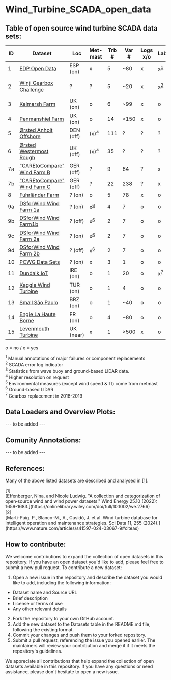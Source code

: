# Wind_Turbine_SCADA_open_data


## Table of open source wind turbine SCADA data sets:

|ID| Dataset                                                                                                        |Loc       |Met-<br>mast  |Trb<br>#   |Var<br>#   |Logs<br>x/o  |Labels           |&Delta;T   |&sum;T       |Ref | Remarks/License  |
|--|----------------------------------------------------------------------------------------------------------------|-              |-       |-      |-      |-      |-                     |-          |-             | -  |-                 |
|1 | [EDP Open Data](https://www.edp.com/en/innovation/open-data)                                          |ESP (on)       |x       | 5     |~80    | x     | x<sup>[1](#fn1)</sup>| 10min     | 2y |  - |  register & log-in to platform|
|2 | [Winji Gearbox Challenge](https://www.wedowind.ch/blog/winji-register)                       |?              |?       | 5     |~20    | x     | x<sup>[2](#fn2)</sup>| 10min     | 3y |  - |  register & consent from WinJi | 
|3 | [Kelmarsh Farm](https://zenodo.org/record/5841834#.YgpBQ_so-V7)                                      |UK (on)        |o       | 6     |~99     | x     | o                    | 10min<sup>[3](#fn3)</sup>     | 5y|  - | [farm info](https://www.thewindpower.net/windfarm_en_17507_kelmarsh.php)|
|4 | [Penmanshiel Farm](https://zenodo.org/record/5946808#.YgpAmvso-V5)                                   |UK (on)        |o       |14     |>150     | x     | o                   | 10min<sup>[3](#fn3)</sup>     | 5y|  - | [farm info](https://www.thewindpower.net/windfarm_en_23147_penmanshiel.php) |
|5 | [Ørsted Anholt Offshore](https://orsted.com/en/our-business/offshore-wind/offshore-operational-data) |DEN (off)  |(x)<sup>[4](#fn4)</sup>       | 111  | ?     | ?     | ?                    | 10min     | 2y           |  - | application/NDA; [farm info](https://www.thewindpower.net/windfarm_en_10687_anholt.php) |
|6 | [Ørsted Westermost Rough](https://orsted.com/en/our-business/offshore-wind/offshore-operational-data)|UK (off)       |(x)<sup>[4](#fn4)</sup>       | 35   | ?     | ?     | ?                    | 10min     | 2y           |  - | application/NDA; [farm info](https://www.thewindpower.net/windfarm_en_21826_westermost-rough.php) | 
|7a| ["CAREtoCompare" Wind Farm B](https://data.niaid.nih.gov/resources?id=zenodo_10958774)                              |GER (off)  |?       | 9    |  64| ?     | x                    | 10min     | 2y           |  - | data normalized for anonymization |
|7b| ["CAREtoCompare" Wind Farm C](https://data.niaid.nih.gov/resources?id=zenodo_10958774)                              |GER (off)  |?       | 22   | 238| ?     | x                  | 10min     | 2y          |  - | data normalized for anonymization |
|8 | [Fuhrländer Farm](https://github.com/alecuba16/fuhrlander)                              |? (on)  |o       | 5   | 78| x     | o                  | 5min     | 3y          |  [[2]](#ref2) | - |
|9a | [DSforWind Wind Farm 1a](https://zenodo.org/records/5516552)                                          |? (on)        |x<sup>[6](#fn6)</sup>| 4     | 7     | o     | o      | 10min     | 1y           |  - | - |
|9b | [DSforWind Wind Farm1b](https://zenodo.org/records/5516552)                                         |? (off)       |x<sup>[6](#fn6)</sup>| 2     | 7     | o     | o      | 10min     | 1y           |  - | - | 
|9c | [DSforWind Wind Farm 2a](https://zenodo.org/records/5516554)                                          |? (on)        |x<sup>[6](#fn6)</sup>| 2     | 7     | o     | o      | 10min     | 1y           |  - | - | 
|9d | [DSforWind Wind Farm 2b](https://zenodo.org/records/5516554)                                         |? (off)       |x<sup>[6](#fn6)</sup>| 2     | 7     | o     | o      | 10min     | 1y           |  - | - | 
|10 | [PCWG Data Sets](https://pcwg.org/)                                                |? (on)        |x       | 3     | 1     | o     | o                   | 10min         | o       |  - | - |
|11| [Dundalk IoT](https://data.mendeley.com/datasets/tm988rs48k/2)        |IRE (on)   |o       | 1     | 20   | o     | x<sup>[7](#fn7)</sup>| 10min     | 14y          |  - | urban terrain |
|12| [Kaggle Wind Turbine](https://www.kaggle.com/berkerisen/wind-turbine-scada-dataset)             |TUR (on)    |o       | 1     | 4     | o     | o                    | 10min     | 1y|  - | - | 
|13| [Small São Paulo](https://zenodo.org/records/7348454)                                       |BRZ (on)|o       | 1     | ~40   | o     | o                        | 1min      | 5y|  - | small, urban turbine | 
|14| [Engie La Haute Borne](https://opendata-renewables.engie.com/)                                     |FR (on)        |o       | 4     |~80    | o     | o                    | 10min     | 8y| -  |  offline; [farm info](https://www.thewindpower.net/windfarm_en_3354_la-haute-borne-vaudeville-le-haut.php) |
|15| [Levenmouth Turbine](https://pod.ore.catapult.org.uk/data-collection/ldt-turbine-scada-10min)    |UK (near)  |x       | 1     | >500  | x     | o                        | 10min/1sec| 3y|  - | not for free (~2000 £) |

o = no / x = yes

<div id="fn1"><sup>1</sup> Manual annotations of major failures or component replacements </div>
<div id="fn2"><sup>2</sup> SCADA error log indicator</div>
<div id="fn3"><sup>3</sup> Statistics from wave buoy and ground-based LIDAR data.</div>
<div id="fn4"><sup>4</sup> Higher resolution on request</div>
<div id="fn5"><sup>5</sup> Environmental measures (except wind speed & TI) come from metmast </div>
<div id="fn6"><sup>6</sup> Ground-based LIDAR</div>
<div id="fn7"><sup>7</sup> Gearbox replacement in 2018-2019 </div>

## Data Loaders and Overview Plots:
--- to be added ---

## Comunity Annotations:
--- to be added ---

## References:
Many of the above listed datasets are described and analysed in [[1]](#ref1).

<div id="ref1">[1]</div>[Effenberger, Nina, and Nicole Ludwig. "A collection and categorization of open‐source wind and wind power datasets." Wind Energy 25.10 (2022): 1659-1683.](https://onlinelibrary.wiley.com/doi/full/10.1002/we.2766)

<div id="ref2">[2]</div>[Marti-Puig, P., Blanco-M., A., Cusidó, J. et al. Wind turbine database for intelligent operation and maintenance strategies. Sci Data 11, 255 (2024).](https://www.nature.com/articles/s41597-024-03067-9#citeas)


## How to contribute:
We welcome contributions to expand the collection of open datasets in this repository. If you have an open dataset you'd like to add, please feel free to submit a new pull request.
To contribute a new dataset:

1. Open a new issue in the repository and describe the dataset you would like to add, including the following information:
- Dataset name and Source URL
- Brief description
- License or terms of use
- Any other relevant details


2. Fork the repository to your own GitHub account.
3. Add the new dataset to the Datasets table in the README.md file, following the existing format.
4. Commit your changes and push them to your forked repository.
5. Submit a pull request, referencing the issue you opened earlier. The maintainers will review your contribution and merge it if it meets the repository's guidelines.

We appreciate all contributions that help expand the collection of open datasets available in this repository. If you have any questions or need assistance, please don't hesitate to open a new issue.
